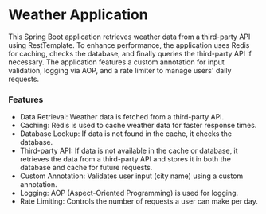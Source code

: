 # Weather Application
This Spring Boot application retrieves weather data from a third-party API using RestTemplate. To enhance performance, the application uses Redis for caching, checks the database, and finally queries the third-party API if necessary. The application features a custom annotation for input validation, logging via AOP, and a rate limiter to manage users' daily requests.

### Features

* Data Retrieval: Weather data is fetched from a third-party API.
* Caching: Redis is used to cache weather data for faster response times.
* Database Lookup: If data is not found in the cache, it checks the database.
* Third-party API: If data is not available in the cache or database, it retrieves the data from a third-party API and stores it in both the database and cache for future requests.
* Custom Annotation: Validates user input (city name) using a custom annotation.
* Logging: AOP (Aspect-Oriented Programming) is used for logging.
* Rate Limiting: Controls the number of requests a user can make per day.
